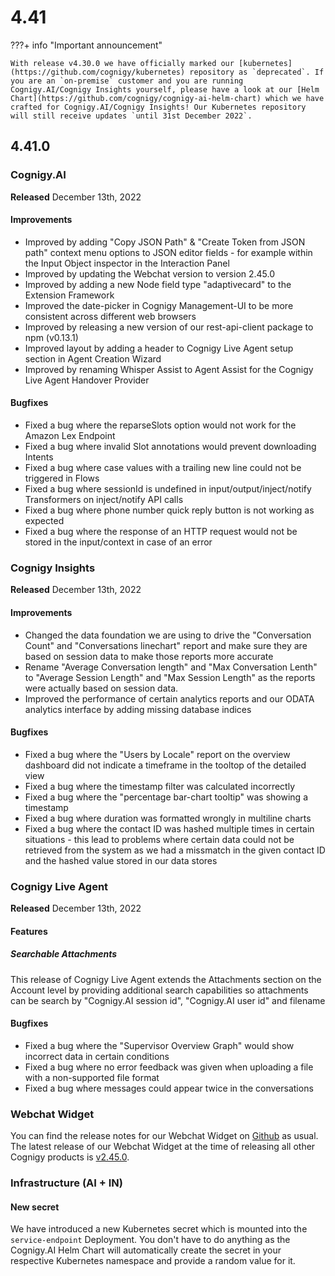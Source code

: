 # 4.41

???+ info "Important announcement"

    With release v4.30.0 we have officially marked our [kubernetes](https://github.com/cognigy/kubernetes) repository as `deprecated`. If you are an `on-premise` customer and you are running Cognigy.AI/Cognigy Insights yourself, please have a look at our [Helm Chart](https://github.com/cognigy/cognigy-ai-helm-chart) which we have crafted for Cognigy.AI/Cognigy Insights! Our Kubernetes repository will still receive updates `until 31st December 2022`.

## 4.41.0

### Cognigy.AI

**Released** December 13th, 2022

#### Improvements
- Improved by adding "Copy JSON Path" & "Create Token from JSON path" context menu options to JSON editor fields - for example within the Input Object inspector in the Interaction Panel
- Improved by updating the Webchat version to version 2.45.0
- Improved by adding a new Node field type "adaptivecard" to the Extension Framework
- Improved the date-picker in Cognigy Management-UI to be more consistent across different web browsers
- Improved by releasing a new version of our rest-api-client package to npm (v0.13.1)
- Improved layout by adding a header to Cognigy Live Agent setup section in Agent Creation Wizard
- Improved by renaming Whisper Assist to Agent Assist for the Cognigy Live Agent Handover Provider

#### Bugfixes
- Fixed a bug where the reparseSlots option would not work for the Amazon Lex Endpoint
- Fixed a bug where invalid Slot annotations would prevent downloading Intents
- Fixed a bug where case values with a trailing new line could not be triggered in Flows
- Fixed a bug where sessionId is undefined in input/output/inject/notify Transformers on inject/notify API calls
- Fixed a bug where phone number quick reply button is not working as expected
- Fixed a bug where the response of an HTTP request would not be stored in the input/context in case of an error

### Cognigy Insights

**Released** December 13th, 2022

#### Improvements
- Changed the data foundation we are using to drive the "Conversation Count" and "Conversations linechart" report and make sure they are based on session data to make those reports more accurate
- Rename "Average Conversation length" and "Max Conversation Lenth" to "Average Session Length" and "Max Session Length" as the reports were actually based on session data.
- Improved the performance of certain analytics reports and our ODATA analytics interface by adding missing database indices

#### Bugfixes
- Fixed a bug where the "Users by Locale" report on the overview dashboard did not indicate a timeframe in the tooltop of the detailed view
- Fixed a bug where the timestamp filter was calculated incorrectly
- Fixed a bug where the "percentage bar-chart tooltip" was showing a timestamp
- Fixed a bug where duration was formatted wrongly in multiline charts
- Fixed a bug where the contact ID was hashed multiple times in certain situations - this lead to problems where certain data could not be retrieved from the system as we had a missmatch in the given contact ID and the hashed value stored in our data stores

### Cognigy Live Agent

**Released** December 13th, 2022

#### Features
##### Searchable Attachments
This release of Cognigy Live Agent extends the Attachments section on the Account level by providing additional search capabilities so attachments can be search by "Cognigy.AI session id", "Cognigy.AI user id" and filename

#### Bugfixes
- Fixed a bug where the "Supervisor Overview Graph" would show incorrect data in certain conditions
- Fixed a bug where no error feedback was given when uploading a file with a non-supported file format
- Fixed a bug where messages could appear twice in the conversations

### Webchat Widget
You can find the release notes for our Webchat Widget on [Github](https://github.com/Cognigy/WebchatWidget/releases) as usual. The latest release of our Webchat Widget at the time of releasing all other Cognigy products is [v2.45.0](https://github.com/Cognigy/WebchatWidget/releases/tag/v2.45.0).

### Infrastructure (AI + IN)

#### New secret
We have introduced a new Kubernetes secret which is mounted into the `service-endpoint` Deployment. You don't have to do anything as the Cognigy.AI Helm Chart will automatically create the secret in your respective Kubernetes namespace and provide a random value for it.